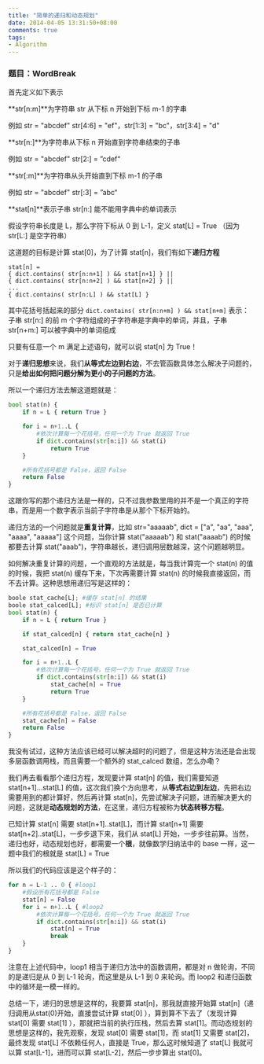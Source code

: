 ```yaml
---
title: "简单的递归和动态规划"
date: 2014-04-05 13:31:50+08:00
comments: true
tags: 
- Algorithm
---
```


### 题目：WordBreak


首先定义如下表示

**str[n:m]**为字符串 str 从下标 n 开始到下标 m-1 的字串

例如 str = "abcdef" str[4:6] = "ef"，str[1:3] = "bc"，str[3:4] = "d"

**str[n:]**为字符串从下标 n 开始直到字符串结束的子串

例如 str = "abcdef" str[2:] = ”cdef“

**str[:m]**为字符串从头开始直到下标 m-1 的子串

例如 str = "abcdef" str[:3] = ”abc“

**stat[n]**表示子串 str[n:] 能不能用字典中的单词表示


<!-- more -->

假设字符串长度是 L，那么字符下标从 0 到 L-1，定义 stat[L] = True （因为 str[L:] 是空字符串）

这道题的目标是计算 stat[0]，为了计算 stat[n]，我们有如下**递归方程**



    stat[n] = 
    { dict.contains( str[n:n+1] ) && stat[n+1] } ||
    { dict.contains( str[n:n+2] ) && stat[n+2] } ||
    ...
    { dict.contains( str[n:L] ) && stat[L] }



其中花括号括起来的部分 `dict.contains( str[n:n+m] ) && stat[n+m]` 表示：子串 str[n:] 的前 m 个字符组成的子字符串是字典中的单词，并且，子串 str[n+m:] 可以被字典中的单词组成



只要有任意一个 m 满足上述语句，就可以说 stat[n] 为 True！



对于**递归思想**来说，我们**从等式左边到右边**，不去管函数具体怎么解决子问题的，只是**给出如何把问题分解为更小的子问题的方法**。

所以一个递归方法去解这道题就是：
``` python
bool stat(n) {
    if n = L { return True }

    for i = n+1..L {
        #依次计算每一个花括号，任何一个为 True 就返回 True
        if dict.contains(str[n:i]) && stat(i) 
            return True
    }

    #所有花括号都是 False，返回 False
    return False
}
```

这跟你写的那个递归方法是一样的，只不过我参数里用的并不是一个真正的字符串，而是用一个数字表示当前子字符串是从那个下标开始的。



递归方法的一个问题就是**重复计算**，比如 str="aaaaab", dict = ["a", "aa", "aaa", "aaaa", "aaaaa"] 这个问题，当你计算 stat("aaaaab") 和 stat("aaaab") 的时候都要去计算 stat("aaab")，字符串越长，递归调用层数越深，这个问题越明显。



如何解决重复计算的问题，一个直观的方法就是，每当我计算完一个 stat(n) 的值的时候，我把 stat(n) 缓存下来，下次再需要计算 stat(n) 的时候我直接返回，而不去计算。这种思想用递归写是这样的：

``` python
boole stat_cache[L]; #缓存 stat[n] 的结果
boole stat_calced[L]; #标识 stat[n] 是否已计算
bool stat(n) {
    if n = L { return True }

    if stat_calced[n] { return stat_cache[n] }

    stat_calced[n] = True

    for i = n+1..L {
        #依次计算每一个花括号，任何一个为 True 就返回 True
        if dict.contains(str[n:i]) && stat(i) 
            stat_cache[n] = True
            return True
    }

    #所有花括号都是 False，返回 False
    stat_cache[n] = False
    return False
}
```


我没有试过，这种方法应该已经可以解决超时的问题了，但是这种方法还是会出现多层函数调用栈，而且需要一个额外的 stat_calced 数组，怎么办嘞？



我们再去看看那个递归方程，发现要计算 stat[n] 的值，我们需要知道 stat[n+1]...stat[L] 的值，这次我们换个方向思考，从**等式右边到左边**，先把右边需要用到的都计算好，然后再计算 stat[n]，先尝试解决子问题，进而解决更大的问题，这就是**动态规划的方法**，在这里，递归方程被称为**状态转移方程**。



已知计算 stat[n] 需要 stat[n+1]..stat[L]，而计算 stat[n+1] 需要 stat[n+2]..stat[L]，一步步退下来，我们从 stat[L] 开始，一步步往前算。当然，递归也好，动态规划也好，都需要一个**根**，就像数学归纳法中的 base 一样，这一题中我们的根就是 stat[L] = True



所以我们的代码应该是这个样子的：

``` python
for n = L-1 .. 0 { #loop1
    #假设所有花括号都是 False
    stat[n] = False
    for i = n+1..L { #loop2
        #依次计算每一个花括号，任何一个为 True 就返回 True
        if dict.contains(str[n:i]) && stat(i) 
            stat[n] = True
            break
    }
}
```


注意在上述代码中，loop1 相当于递归方法中的函数调用，都是对 n 做轮询，不同的是递归是从 0 到 L-1 轮询，而这里是从 L-1 到 0 来轮询。而 loop2 和递归函数中的循环是一模一样的。



总结一下，递归的思想是这样的，我要算 stat[n]，那我就直接开始算 stat[n]（递归调用从stat(0)开始，直接尝试计算 stat[0] ），算到算不下去了（发现计算 stat[0] 需要 stat[1] ），那就把当前的执行压栈，然后去算 stat[1]。而动态规划的思想是这样的，我先观察，发现 stat[0] 需要 stat[1]，而 stat[1] 又需要 stat[2]，最终发现 stat[L] 不依赖任何人，直接是 True，那么这时候知道了 stat[L] 我就可以算 stat[L-1]，进而可以算 stat[L-2]，然后一步步算出 stat[0]。
